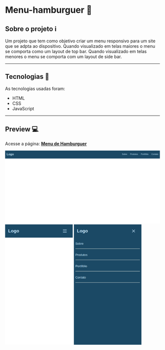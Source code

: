 # Menu-hamburguer 🍔

## Sobre o projeto :information_source:

Um projeto que tem como objetivo criar um menu responsivo para um site que se adpta ao dispositivo.
Quando visualizado em telas maiores o menu se comporta como um layout de top bar.
Quando visualizado em telas menores o menu se comporta com um layout de side bar.

---

## Tecnologias :wrench:

As tecnologias usadas foram:

- HTML
- CSS
- JavaScript

---

## Preview 💻

Acesse a página: [**Menu de Hamburguer**](https://mateus-sousa23.github.io/menu-hamburguer/)

<img src="./readme-files/menu-hamburguer1.png" width="720px"/>
<div>
  <img src="./readme-files/menu-hamburguer-2.png" width="220px"/>
  <img src="./readme-files/menu-hamburguer-3.png" width="220px"/>
 </div>

